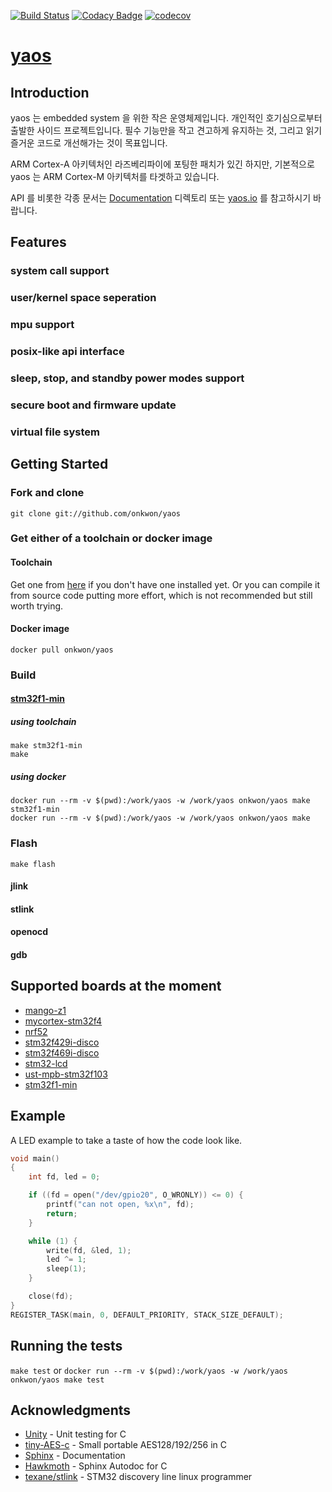 [![Build Status](https://travis-ci.org/onkwon/yaos.svg?branch=master)](https://travis-ci.org/onkwon/yaos)
[![Codacy Badge](https://api.codacy.com/project/badge/Grade/69c0ee97ee2843d9ac4b415d9ee21b6f)](https://app.codacy.com/app/onkwon/yaos?utm_source=github.com&utm_medium=referral&utm_content=onkwon/yaos&utm_campaign=Badge_Grade_Dashboard)
[![codecov](https://codecov.io/gh/onkwon/yaos/branch/master/graph/badge.svg)](https://codecov.io/gh/onkwon/yaos)

# [yaos](https://yaos.io)

## Introduction

yaos 는 embedded system 을 위한 작은 운영체제입니다. 개인적인 호기심으로부터 출발한 사이드 프로젝트입니다. 필수 기능만을 작고 견고하게 유지하는 것, 그리고 읽기 즐거운 코드로 개선해가는 것이 목표입니다.

ARM Cortex-A 아키텍처인 라즈베리파이에 포팅한 패치가 있긴 하지만, 기본적으로 yaos 는 ARM Cortex-M 아키텍처를 타겟하고 있습니다.

API 를 비롯한 각종 문서는 [Documentation](./Documentation) 디렉토리 또는 [yaos.io](https://yaos.io) 를 참고하시기 바랍니다.

## Features

### system call support
### user/kernel space seperation
### mpu support
### posix-like api interface
### sleep, stop, and standby power modes support
### secure boot and firmware update
### virtual file system

## Getting Started

### Fork and clone

`git clone git://github.com/onkwon/yaos`

### Get either of a toolchain or docker image

#### Toolchain

Get one from [here](https://developer.arm.com/tools-and-software/open-source-software/developer-tools/gnu-toolchain/gnu-rm/downloads) if you don't have one installed yet. Or you can compile it from source code putting more effort, which is not recommended but still worth trying.

#### Docker image

`docker pull onkwon/yaos`

### Build

#### [stm32f1-min](https://www.aliexpress.com/item/mini-Stm32f103c8t6-system-board-stm32-learning-development-board/1609777521.html)

##### using toolchain

```
make stm32f1-min
make
```

##### using docker

```
docker run --rm -v $(pwd):/work/yaos -w /work/yaos onkwon/yaos make stm32f1-min
docker run --rm -v $(pwd):/work/yaos -w /work/yaos onkwon/yaos make
```

### Flash

```
make flash
```

#### jlink

#### stlink

#### openocd

#### gdb

## Supported boards at the moment

* [mango-z1](http://www.mangoboard.com/main/?cate1=9&cate2=26&cate3=36)
* [mycortex-stm32f4](http://www.withrobot.com/mycortex-stm32f4/)
* [nrf52](https://www.nordicsemi.com/eng/Products/Bluetooth-low-energy/nRF52832)
* [stm32f429i-disco](http://www.st.com/content/st_com/en/products/evaluation-tools/product-evaluation-tools/mcu-eval-tools/stm32-mcu-eval-tools/stm32-mcu-discovery-kits/32f429idiscovery.html)
* [stm32f469i-disco](http://www.st.com/en/evaluation-tools/32f469idiscovery.html)
* [stm32-lcd](https://www.olimex.com/Products/ARM/ST/STM32-LCD/)
* [ust-mpb-stm32f103](https://www.devicemart.co.kr/1089642)
* [stm32f1-min](https://www.aliexpress.com/item/mini-Stm32f103c8t6-system-board-stm32-learning-development-board/1609777521.html)

## Example

A LED example to take a taste of how the code look like.

```c
void main()
{
	int fd, led = 0;

	if ((fd = open("/dev/gpio20", O_WRONLY)) <= 0) {
		printf("can not open, %x\n", fd);
		return;
	}

	while (1) {
		write(fd, &led, 1);
		led ^= 1;
		sleep(1);
	}

	close(fd);
}
REGISTER_TASK(main, 0, DEFAULT_PRIORITY, STACK_SIZE_DEFAULT);
```

## Running the tests

`make test` or `docker run --rm -v $(pwd):/work/yaos -w /work/yaos onkwon/yaos make test`

## Acknowledgments

* [Unity](http://www.throwtheswitch.org/unity/) - Unit testing for C
* [tiny-AES-c](https://github.com/kokke/tiny-AES-c) - Small portable AES128/192/256 in C
* [Sphinx](http://www.sphinx-doc.org/en/master/) - Documentation
* [Hawkmoth](https://github.com/jnikula/hawkmoth) - Sphinx Autodoc for C
* [texane/stlink](https://github.com/texane/stlink) - STM32 discovery line linux programmer
